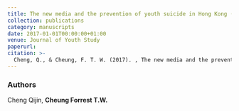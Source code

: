 ```yaml
---
title: The new media and the prevention of youth suicide in Hong Kong (In Chinese)
collection: publications
category: manuscripts
date: 2017-01-01T00:00:00+01:00
venue: Journal of Youth Study
paperurl:
citation: >-
  Cheng, Q., & Cheung, F. T. W. (2017). , The new media and the prevention of youth suicide in Hong Kong. Journal of Youth Study, 20(1):124-32.
---
```

### Authors
Cheng Qijin, **Cheung Forrest T.W.**